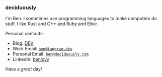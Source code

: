 ### deciduously

I'm Ben.  I sometimes use programming languages to make computers do stuff.  I like Rust and C++ and Ruby and Elixir.

Personal contacts:

* Blog: [DEV](https://dev.to/deciduously)
* Work Email: [`ben@tangram.dev`](mailto:ben@tangram.dev)
* Personal Email: [`ben@deciduously.com`](mailto:ben@dediduously.com)
* LinkedIn: [benlovy](https://www.linkedin.com/in/benlovy/)

Have a *great* day!
